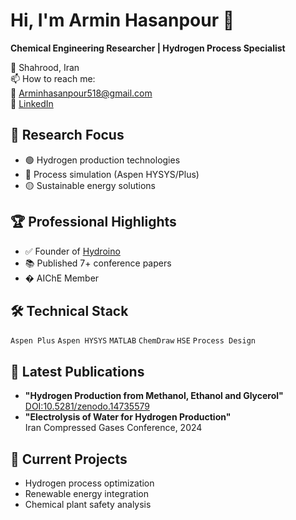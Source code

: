 # Hi, I'm Armin Hasanpour 👋

**Chemical Engineering Researcher | Hydrogen Process Specialist**

📍 Shahrood, Iran  
📫 How to reach me:  
📧 Arminhasanpour518@gmail.com  
🔗 [LinkedIn](http://www.linkedin.com/in/arminhasanpour)  

## 🔬 Research Focus
- 🟢 Hydrogen production technologies  
- 🔵 Process simulation (Aspen HYSYS/Plus)  
- 🟡 Sustainable energy solutions  

## 🏆 Professional Highlights
- ✅ Founder of [Hydroino](https://hydroino.com)  
- 📚 Published 7+ conference papers  
- � AIChE Member  

## 🛠 Technical Stack
`Aspen Plus` `Aspen HYSYS` `MATLAB` `ChemDraw` `HSE` `Process Design`  

## 📜 Latest Publications
- **"Hydrogen Production from Methanol, Ethanol and Glycerol"**  
  [DOI:10.5281/zenodo.14735579](https://doi.org/10.5281/zenodo.14735579)  
- **"Electrolysis of Water for Hydrogen Production"**  
  Iran Compressed Gases Conference, 2024  

## 🌱 Current Projects
- Hydrogen process optimization  
- Renewable energy integration  
- Chemical plant safety analysis  
